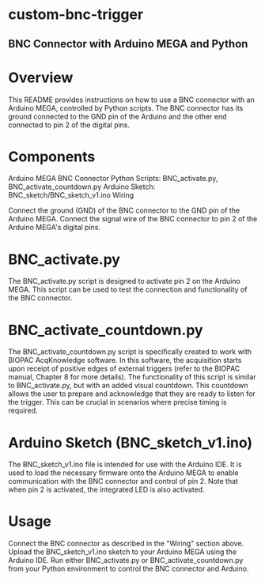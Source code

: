 # custom-bnc-trigger

## BNC Connector with Arduino MEGA and Python

# Overview

This README provides instructions on how to use a BNC connector with an Arduino MEGA, controlled by Python scripts. The BNC connector has its ground connected to the GND pin of the Arduino and the other end connected to pin 2 of the digital pins.

# Components
Arduino MEGA
BNC Connector
Python Scripts: BNC_activate.py, BNC_activate_countdown.py
Arduino Sketch: BNC_sketch/BNC_sketch_v1.ino
Wiring

Connect the ground (GND) of the BNC connector to the GND pin of the Arduino MEGA.
Connect the signal wire of the BNC connector to pin 2 of the Arduino MEGA's digital pins.

# BNC_activate.py
The BNC_activate.py script is designed to activate pin 2 on the Arduino MEGA. This script can be used to test the connection and functionality of the BNC connector.

# BNC_activate_countdown.py
The BNC_activate_countdown.py script is specifically created to work with BIOPAC AcqKnowledge software. In this software, the acquisition starts upon receipt of positive edges of external triggers (refer to the BIOPAC manual, Chapter 8 for more details). The functionality of this script is similar to BNC_activate.py, but with an added visual countdown. This countdown allows the user to prepare and acknowledge that they are ready to listen for the trigger. This can be crucial in scenarios where precise timing is required.

# Arduino Sketch (BNC_sketch_v1.ino)
The BNC_sketch_v1.ino file is intended for use with the Arduino IDE. It is used to load the necessary firmware onto the Arduino MEGA to enable communication with the BNC connector and control of pin 2. Note that when pin 2 is activated, the integrated LED is also activated.

# Usage
Connect the BNC connector as described in the "Wiring" section above.
Upload the BNC_sketch_v1.ino sketch to your Arduino MEGA using the Arduino IDE.
Run either BNC_activate.py or BNC_activate_countdown.py from your Python environment to control the BNC connector and Arduino.
